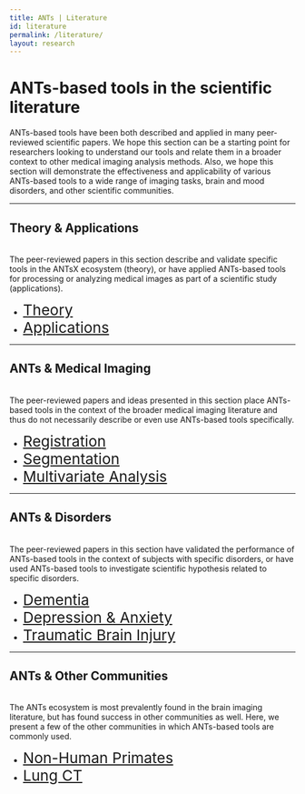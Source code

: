 ```yaml
---
title: ANTs | Literature
id: literature
permalink: /literature/
layout: research
---
```


# ANTs-based tools in the scientific literature

ANTs-based tools have been both described and applied in many peer-reviewed 
scientific papers. We hope this section can be a starting point for researchers 
looking to understand our tools and relate them in a broader context to other 
medical imaging analysis methods. Also, we hope this section will demonstrate 
the effectiveness and applicability of various ANTs-based tools to a wide range 
of imaging tasks, brain and mood disorders, and other scientific communities. 

----------------------------------------------------------------
## Theory & Applications
<br/>
The peer-reviewed papers in this section describe and validate specific tools in 
the ANTsX ecosystem (theory), or have applied ANTs-based tools for processing or analyzing 
medical images as part of a scientific study (applications).

- <a href="/literature-theory/" style="font-size:26px">Theory</a>
- <a href="/literature-applications/" style="font-size:26px">Applications</a>

----------------------------------------------------------------

## ANTs & Medical Imaging
<br/>
The peer-reviewed papers and ideas presented in this section place ANTs-based tools in 
the context of the broader medical imaging literature and thus do not necessarily describe or even
use ANTs-based tools specifically.

- <a href="/literature-registration/" style="font-size:26px">Registration</a>
- <a href="/literature-segmentation/" style="font-size:26px">Segmentation</a>
- <a href="/literature-multianalysis/" style="font-size:26px">Multivariate Analysis</a>

----------------------------------------------------------------

## ANTs & Disorders
<br/>
The peer-reviewed papers in this section have validated the performance of ANTs-based tools 
in the context of subjects with specific disorders, or have used ANTs-based tools 
to investigate scientific hypothesis related to specific disorders.

- <a href="/literature-dementia/" style="font-size:26px">Dementia</a>
- <a href="/literature-depression/" style="font-size:26px">Depression & Anxiety</a>
- <a href="/literature-tbi/" style="font-size:26px">Traumatic Brain Injury</a>

----------------------------------------------------------------

## ANTs & Other Communities
<br/>
The ANTs ecosystem is most prevalently found in the brain imaging literature, but has found
success in other communities as well. Here, we present a few of the other communities in which
ANTs-based tools are commonly used.

- <a href="/literature-primates/" style="font-size:26px">Non-Human Primates</a>
- <a href="/literature-lung/" style="font-size:26px">Lung CT</a>




